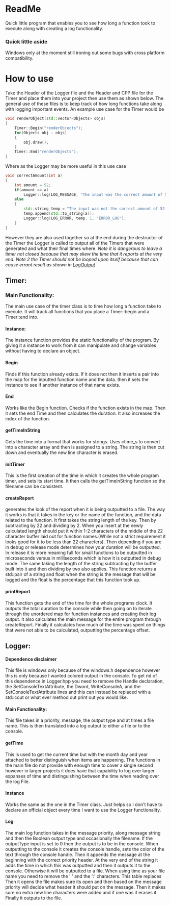 # ReadMe
Quick little program that enables you to see how long a function took to execute along with creating a log functionality. 
### Quick little aside 
Windows only at the moment still ironing out some bugs with cross platform compatibility.
# How to use
Take the Header of the Logger file and the Header and CPP file for the Timer and place them into your project then use them as shown below.
The general use of these files is to keep track of how long functions take along with logging important events. An example use case for the Timer would be 
```c++
void renderObject(std::vector<Objects> objs)
{
	Timer::Begin("renderObjects");
	for(Objects obj : objs)
	{
		obj.draw();
	}
	Timer::End("renderObjects");
}
```
Where as the Logger may be more useful in this use case
```c++
void correctAmount(int a)
{
	int amount = 52;
	if(amount == a)
		Logger::log(LOG_MESSAGE, "The input was the correct amount of 52", 0);
	else
	{
		std::string temp = "The input was not the correct amount of 52 it was: ";
		temp.append(std::to_string(a));
		Logger::log(LOG_ERROR, temp, 1, "ERROR_LOG");
	}
}
```
However they are also used together so at the end during the destructor of the Timer the Logger is called to output all of the Timers that were generated and what their final times where.
*Note it is dangerous to leave a timer not closed because that may skew the time that it reports at the very end.*
*Note 2 the Timer should not be looped upon itself because that can cause errant result as shown in [LogOutput](https://github.com/insidetheboxgames/LoggerandTimer/blob/Debugging/TimerandLogger/LogOutput/Oct_23_17.38.29_2023.txt)*
## Timer:
### Main Functionality:
The main use case of the timer class is to time how long a function take to execute. It will track all functions that you place a Timer::begin and a Timer::end into.
#### Instance:
The instance function provides the static functionality of the program. By giving it a instance to work from it can manipulate and change variables without having to declare an object.
#### Begin
Finds if this function already exists. If it does not then it inserts a pair into the map for the inputted function name and the data. then it sets the instance to see if another instance of that name exists.
#### End
Works like the Begin function. Checks if the function exists in the map. Then it sets the end Time and then calculates the duration. It also increases the index of the function.
#### getTimeInString
Gets the time into a format that works for strings. Uses ctime_s to convert into a character array and then is assigned to a string. The string is then cut down and eventually the new line character is erased.
#### initTimer
This is the first creation of the time in which it creates the whole program timer, and sets its start time. It then calls the getTimeInString function so the filename can be consistent.

#### createReport
generates the look of the report when it is being outputted to a file. The way it works is that it takes in the key or the name of the function, and the data related to the function. It first takes the string length of the key. Then by subtracting by 22 and dividing by 2. When you insert at the newly calculated length should put it within 1-2 characters of the middle of the 22 character buffer laid out for function names.(While not a strict requirement it looks good for it to be less than 22 characters). Then depending if you are in debug or release mode determines how your duration will be outputted. In release it is more meaning full for small functions to be outputted in microseconds versus in milliseconds which is how it is outputted in debug mode. The same taking the length of the string subtracting by the buffer built into it and then dividing by two also applies. This function returns a std::pair of a string and float when the string is the message that will be logged and the float is the percentage that this function took up.
#### printReport
This function gets the end of the time for the whole programs clock. It outputs the total duration to the console while then going on to iterate through the unordered map for function instances and creating their log output. It also calculates the main message for the entire program through createReport. Finally it calculates how much of the time was spent on things that were not able to be calculated, outputting the percentage offset.

## Logger:
#### Dependence disclaimer
This file is windows only because of the windows.h dependence however this is only because I wanted colored output in the console. To get rid of this dependence in Logger.hpp you need to remove the Handle declaration, the SetConsoleTextAttribute, the Dword, WriteConsoleA, and the SetConsoleTextAttribute lines and this can instead be replaced with a std::cout or what ever method out print out you would like.
#### Main Functionality:
This file takes in a priority, message, the output type and at times a file name. This is then translated into a log output to either a file or to the console.
#### getTime
This is used to get the current time but with the month day and year attached to better distinguish when items are happening. The functions in the main file do not provide with enough time to cover a single second however in larger projects it does have that capability to log over larger expanses of time and distinguishing between the time when reading over the log File.
#### Instance
Works the same as the one in the Timer class. Just helps so I don't have to declare an official object every time I want to use the Logger functionality.
#### Log
The main log function takes in the message priority, along message string and then the Boolean output type and occasionally the filename. If the outputType input is set to 0 then the output is to be in the console. When outputting to the console it creates the console handle, sets the color of the text through the console handle. Then it appends the message at the beginning with the correct priority header. At the very end of the string it adds the time in which this was outputted and then it outputs it to the console. Otherwise it will be outputted to a file. When using time as your file name you need to remove the ' ' and the ':' characters. This table replaces  Then it opens the file makes sure its open and then based on the message priority will decide what header it should put on the message. Then it makes sure no extra new line characters were added and if one was it erases it. Finally it outputs to the file.

